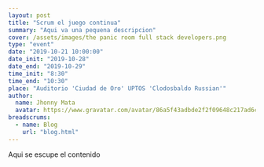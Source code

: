 ```yaml
---
layout: post
title: "Scrum el juego continua"
summary: "Aqui va una pequena descripcion"
cover: /assets/images/the panic room full stack developers.png
type: "event"
date: "2019-10-21 10:00:00"
date_init: "2019-10-28"
date_end: "2019-10-29"
time_init: "8:30"
time_end: "10:30"
place: "Auditorio 'Ciudad de Oro' UPTOS 'Clodosbaldo Russian'"
author:
  name: Jhonny Mata
  avatar: https://www.gravatar.com/avatar/86a5f43adbde2f2f09648c217ad6cc77
breadscrums:
  - name: Blog
    url: "blog.html"
---
```


Aqui se escupe el contenido
